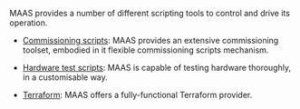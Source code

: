 <!-- "MAAS scripts reference" -->
MAAS provides a number of different scripting tools to control and drive its operation.

- [Commissioning scripts](/t/commissioning-scripts-reference/6605): MAAS provides an extensive commissioning toolset, embodied in it flexible commissioning scripts mechanism.

- [Hardware test scripts](/t/hardware-test-scripts-reference/5392): MAAS is capable of testing hardware thoroughly, in a customisable way.

- [Terraform](/t/maas-terraform-reference/6327): MAAS offers a fully-functional Terraform provider.
